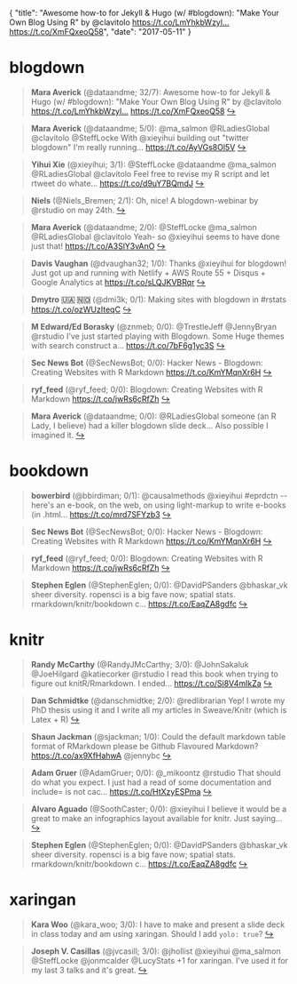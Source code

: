 {
  "title": "Awesome how-to for Jekyll &amp; Hugo (w/ #blogdown): \"Make Your Own Blog Using R\" by @clavitolo https://t.co/LmYhkbWzyl… https://t.co/XmFQxeoQ58",
  "date": "2017-05-11"
}

# blogdown

> **Mara Averick** (@dataandme; 32/7): Awesome how-to for Jekyll &amp; Hugo (w/ #blogdown): "Make Your Own Blog Using R" by @clavitolo https://t.co/LmYhkbWzyl… https://t.co/XmFQxeoQ58  [&#8618;](https://twitter.com/xieyihui/status/862714432094433280)

<!-- -->


> **Mara Averick** (@dataandme; 5/0): @ma_salmon @RLadiesGlobal @clavitolo @SteffLocke With @xieyihui building out "twitter blogdown" I'm really running… https://t.co/AyVGs8Ol5V  [&#8618;](https://twitter.com/xieyihui/status/862658341776109568)

<!-- -->


> **Yihui Xie** (@xieyihui; 3/1): @SteffLocke @dataandme @ma_salmon @RLadiesGlobal @clavitolo Feel free to revise my R script and let rtweet do whate… https://t.co/d9uY7BQmdJ  [&#8618;](https://twitter.com/xieyihui/status/862739144560320513)

<!-- -->


> **Niels** (@Niels_Bremen; 2/1): Oh, nice! A blogdown-webinar by @rstudio on may 24th.  [&#8618;](https://twitter.com/xieyihui/status/862660910783090688)

<!-- -->


> **Mara Averick** (@dataandme; 2/0): @SteffLocke @ma_salmon @RLadiesGlobal @clavitolo Yeah- so @xieyihui seems to have done just that! https://t.co/A3SlY3vAnO  [&#8618;](https://twitter.com/xieyihui/status/862658881834684416)

<!-- -->


> **Davis Vaughan** (@dvaughan32; 1/0): Thanks @xieyihui for blogdown! Just got up and running with Netlify + AWS Route 55 + Disqus + Google Analytics at https://t.co/sLQJKVBRqr  [&#8618;](https://twitter.com/xieyihui/status/862647094770905089)

<!-- -->


> **Dmytro 🇺🇦  🇳🇴** (@dmi3k; 0/1): Making sites with blogdown in #rstats https://t.co/ozWUzIteqC  [&#8618;](https://twitter.com/xieyihui/status/862656645150756865)

<!-- -->


> **M Edward/Ed Borasky** (@znmeb; 0/0): @TrestleJeff @JennyBryan @rstudio I've just started playing with Blogdown. Some Huge themes with search construct a… https://t.co/7bF6g1yc3S  [&#8618;](https://twitter.com/xieyihui/status/862771802438639616)

<!-- -->


> **Sec News Bot** (@SecNewsBot; 0/0): Hacker News - Blogdown: Creating Websites with R Markdown https://t.co/KmYMqnXr6H  [&#8618;](https://twitter.com/xieyihui/status/862664975457935365)

<!-- -->


> **ryf_feed** (@ryf_feed; 0/0): Blogdown: Creating Websites with R Markdown https://t.co/jwRs6cRfZh  [&#8618;](https://twitter.com/xieyihui/status/862664616551239681)

<!-- -->


> **Mara Averick** (@dataandme; 0/0): @RLadiesGlobal someone (an R Lady, I believe) had a killer blogdown slide deck... Also possible I imagined it.  [&#8618;](https://twitter.com/xieyihui/status/862645033727664128)

<!-- -->


# bookdown

> **bowerbird** (@bbirdiman; 0/1): @causalmethods @xieyihui #eprdctn -- here's an e-book, on the web, on using light-markup to write e-books (in .html… https://t.co/mrd7SFYzb3  [&#8618;](https://twitter.com/xieyihui/status/862740393141522432)

<!-- -->


> **Sec News Bot** (@SecNewsBot; 0/0): Hacker News - Blogdown: Creating Websites with R Markdown https://t.co/KmYMqnXr6H  [&#8618;](https://twitter.com/xieyihui/status/862664975457935365)

<!-- -->


> **ryf_feed** (@ryf_feed; 0/0): Blogdown: Creating Websites with R Markdown https://t.co/jwRs6cRfZh  [&#8618;](https://twitter.com/xieyihui/status/862664616551239681)

<!-- -->


> **Stephen Eglen** (@StephenEglen; 0/0): @DavidPSanders @bhaskar_vk sheer diversity.  ropensci is a big fave now; spatial stats.  rmarkdown/knitr/bookdown c… https://t.co/EaqZA8gdfc  [&#8618;](https://twitter.com/xieyihui/status/862541198732525569)

<!-- -->


# knitr

> **Randy McCarthy** (@RandyJMcCarthy; 3/0): @JohnSakaluk @JoeHilgard @katiecorker @rstudio I read this book when trying to figure out knitR/Rmarkdown. I ended… https://t.co/Si8V4mIkZa  [&#8618;](https://twitter.com/xieyihui/status/862682061089492992)

<!-- -->


> **Dan Schmidtke** (@danschmidtke; 2/0): @redlibrarian Yep! I wrote my PhD thesis using it and I write all my articles in Sweave/Knitr (which is Latex + R)  [&#8618;](https://twitter.com/xieyihui/status/862659660469473282)

<!-- -->


> **Shaun Jackman** (@sjackman; 1/0): Could the default markdown table format of RMarkdown please be Github Flavoured Markdown? https://t.co/ax9XfHahwA @jennybc  [&#8618;](https://twitter.com/xieyihui/status/862773389441720320)

<!-- -->


> **Adam Gruer** (@AdamGruer; 0/0): @_mikoontz @rstudio That should do what you expect. I just had a read of some documentation and include= is not cac… https://t.co/HtXzyESPma  [&#8618;](https://twitter.com/xieyihui/status/862772932065468420)

<!-- -->


> **Alvaro Aguado** (@SoothCaster; 0/0): @xieyihui I believe it would be a great to make an infographics layout available for knitr. Just saying...  [&#8618;](https://twitter.com/xieyihui/status/862683410757820416)

<!-- -->


> **Stephen Eglen** (@StephenEglen; 0/0): @DavidPSanders @bhaskar_vk sheer diversity.  ropensci is a big fave now; spatial stats.  rmarkdown/knitr/bookdown c… https://t.co/EaqZA8gdfc  [&#8618;](https://twitter.com/xieyihui/status/862541198732525569)

<!-- -->


# xaringan

> **Kara Woo** (@kara_woo; 3/0): I have to make and present a slide deck in class today and am using xaringan. Should I add `yolo: true`?  [&#8618;](https://twitter.com/xieyihui/status/862781660101656576)

<!-- -->


> **Joseph V. Casillas** (@jvcasill; 3/0): @jhollist @xieyihui @ma_salmon @SteffLocke @jonmcalder @LucyStats +1 for xaringan. I've used it for my last 3 talks and it's great.  [&#8618;](https://twitter.com/xieyihui/status/862505407104811008)

<!-- -->


